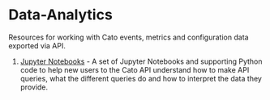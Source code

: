 # Data-Analytics
Resources for working with Cato events, metrics and configuration data exported via API.

1. [Jupyter Notebooks](https://github.com/Cato-Networks/data-analytics/tree/master/notebooks) - A set of Jupyter Notebooks and supporting Python code to help new users to the Cato API understand how to make API queries, what the different queries do and how to interpret the data they provide.
